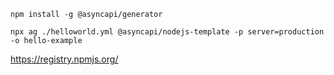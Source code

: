 ```
npm install -g @asyncapi/generator
```

```
npx ag ./helloworld.yml @asyncapi/nodejs-template -p server=production -o hello-example
```

https://registry.npmjs.org/
